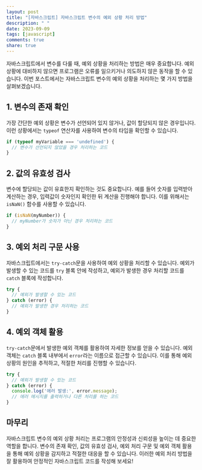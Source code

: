 ```yaml
---
layout: post
title: "[자바스크립트] 자바스크립트 변수의 예외 상황 처리 방법"
description: " "
date: 2023-09-09
tags: [javascript]
comments: true
share: true
---
```


자바스크립트에서 변수를 다룰 때, 예외 상황을 처리하는 방법은 매우 중요합니다. 예외 상황에 대비하지 않으면 프로그램은 오류를 일으키거나 의도하지 않은 동작을 할 수 있습니다. 이번 포스트에서는 자바스크립트 변수의 예외 상황을 처리하는 몇 가지 방법을 살펴보겠습니다.

## 1. 변수의 존재 확인

가장 간단한 예외 상황은 변수가 선언되어 있지 않거나, 값이 할당되지 않은 경우입니다. 이런 상황에서는 `typeof` 연산자를 사용하여 변수의 타입을 확인할 수 있습니다. 

```javascript
if (typeof myVariable === 'undefined') {
  // 변수가 선언되지 않았을 경우 처리하는 코드
}
```

## 2. 값의 유효성 검사

변수에 할당되는 값이 유효한지 확인하는 것도 중요합니다. 예를 들어 숫자를 입력받아 계산하는 경우, 입력값이 숫자인지 확인한 뒤 계산을 진행해야 합니다. 이를 위해서는 `isNaN()` 함수를 사용할 수 있습니다.

```javascript
if (isNaN(myNumber)) {
  // myNumber가 숫자가 아닌 경우 처리하는 코드
}
```

## 3. 예외 처리 구문 사용

자바스크립트에서는 `try-catch`문을 사용하여 예외 상황을 처리할 수 있습니다. 예외가 발생할 수 있는 코드를 `try` 블록 안에 작성하고, 예외가 발생한 경우 처리할 코드를 `catch` 블록에 작성합니다.

```javascript
try {
  // 예외가 발생할 수 있는 코드
} catch (error) {
  // 예외가 발생한 경우 처리하는 코드
}
```

## 4. 예외 객체 활용

`try-catch`문에서 발생한 예외 객체를 활용하여 자세한 정보를 얻을 수 있습니다. 예외 객체는 `catch` 블록 내부에서 `error`라는 이름으로 접근할 수 있습니다. 이를 통해 예외 상황의 원인을 추적하고, 적절한 처리를 진행할 수 있습니다.

```javascript
try {
  // 예외가 발생할 수 있는 코드
} catch (error) {
  console.log('에러 발생:', error.message);
  // 에러 메시지를 출력하거나 다른 처리를 하는 코드
}
```

## 마무리

자바스크립트 변수의 예외 상황 처리는 프로그램의 안정성과 신뢰성을 높이는 데 중요한 역할을 합니다. 변수의 존재 확인, 값의 유효성 검사, 예외 처리 구문 및 예외 객체 활용을 통해 예외 상황을 감지하고 적절한 대응을 할 수 있습니다. 이러한 예외 처리 방법을 잘 활용하여 안정적인 자바스크립트 코드를 작성해 보세요!